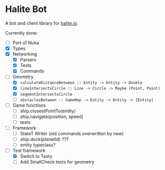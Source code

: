 # Halite Bot

A bot and client library for [halite.io](https://www.halite.io).

Currently done:

- [ ] Port of Nuka
- [x] Types
- [x] Networking
  - [x] Parsers
  - [x] Tests
  - [x] Commands
- [ ] Geometry
  - [x] `calculateDistanceBetween :: Entity -> Entity -> Double`
  - [x] `lineIntersectsCircle :: Line -> Circle -> Maybe (Point, Point)`
  - [x] `segmentIntersectsCircle`
  - [ ] `obstaclesBetween :: GameMap -> Entity -> Entity -> [Entity]`
- [ ] Game functions
  - [ ] ship.closestPointTo(entity)
  - [ ] ship.navigate(position, speed)
  - [ ] tests
- [ ] Framework
  - [ ] StateT Writer (old commands overwritten by new)
  - [ ] ship.dock(planetId) ???
  - [ ] entity typeclass?
- [ ] Test framework
  - [x] Switch to Tasty
  - [ ] Add SmallCheck tests for geometry
